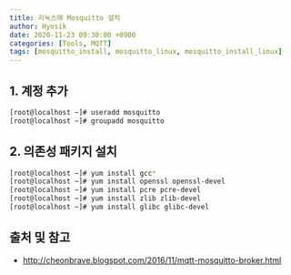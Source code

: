```yaml
---
title: 리눅스에 Mosquitto 설치
author: Hyosik
date: 2020-11-23 09:30:00 +0900
categories: [Tools, MQTT]
tags: [mosquitto_install, mosquitto_linux, mosquitto_install_linux]
---
```


## 1. 계정 추가

```bash
[root@localhost ~]# useradd mosquitto
[root@localhost ~]# groupadd mosquitto
```

## 2. 의존성 패키지 설치

```bash
[root@localhost ~]# yum install gcc*
[root@localhost ~]# yum install openssl openssl-devel
[root@localhost ~]# yum install pcre pcre-devel
[root@localhost ~]# yum install zlib zlib-devel
[root@localhost ~]# yum install glibc glibc-devel
```


## 출처 및 참고
* <http://cheonbrave.blogspot.com/2016/11/mqtt-mosquitto-broker.html>
